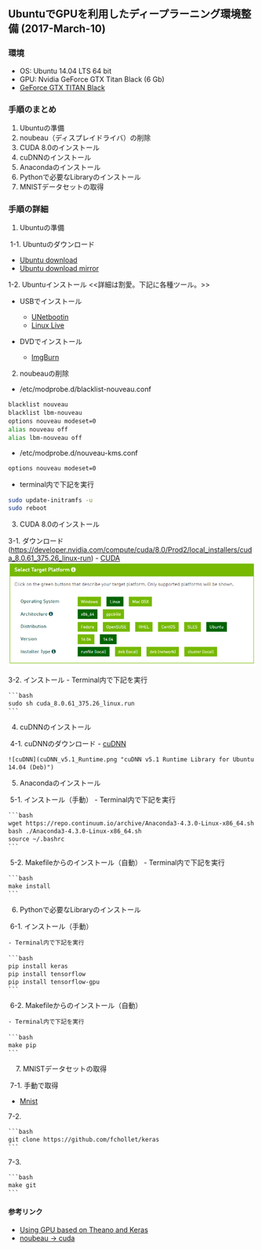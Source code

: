 ## UbuntuでGPUを利用したディープラーニング環境整備 (2017-March-10)
### 環境
 - OS: Ubuntu 14.04 LTS 64 bit
 - GPU: Nvidia GeForce GTX Titan Black (6 Gb)
 - [GeForce GTX TITAN Black](http://www.nvidia.co.jp/object/geforce-gtx-titan-black-jp.html)

### 手順のまとめ
1. Ubuntuの準備
2. noubeau（ディスプレイドライバ）の削除
3. CUDA 8.0のインストール
4. cuDNNのインストール
5. Anacondaのインストール
6. Pythonで必要なLibraryのインストール
7. MNISTデータセットの取得

### 手順の詳細
1. Ubuntuの準備

  1-1. Ubuntuのダウンロード
  
  - [Ubuntu download](http://releases.ubuntu.com/14.04/)
  - [Ubuntu download mirror](https://mirror.umd.edu/ubuntu-iso/14.04/)

  1-2. Ubuntuインストール <<詳細は割愛。下記に各種ツール。>>
  - USBでインストール
    - [UNetbootin](https://unetbootin.github.io/)
    - [Linux Live](https://www.linuxliveusb.com/)

   - DVDでインストール
     - [ImgBurn](http://www.imgburn.com/)

2. noubeauの削除
  - /etc/modprobe.d/blacklist-nouveau.conf
  
  ```bash
  blacklist nouveau
  blacklist lbm-nouveau
  options nouveau modeset=0
  alias nouveau off
  alias lbm-nouveau off
  ```
 - /etc/modprobe.d/nouveau-kms.conf
 
  ```bash
  options nouveau modeset=0
  ```
  
 - terminal内で下記を実行
 
  ```bash
  sudo update-initramfs -u
  sudo reboot
  ```



3. CUDA 8.0のインストール

  3-1. ダウンロード(https://developer.nvidia.com/compute/cuda/8.0/Prod2/local_installers/cuda_8.0.61_375.26_linux-run)
    - [CUDA](https://developer.nvidia.com/cuda-downloads)
    ![CUDAファイル](Select_Platform.png "Linux>>x86_64>>Ubuntu>>14.04>>runfile (local)")
    
  3-2. インストール
    - Terminal内で下記を実行
    
    ```bash
    sudo sh cuda_8.0.61_375.26_linux.run
    ```

4. cuDNNのインストール

  4-1. cuDNNのダウンロード
    - [cuDNN](https://developer.nvidia.com/cudnn)
    
    ![cuDNN](cuDNN_v5.1_Runtime.png "cuDNN v5.1 Runtime Library for Ubuntu 14.04 (Deb)")


5. Anacondaのインストール

  5-1. インストール（手動）
    - Terminal内で下記を実行
   
    ```bash
    wget https://repo.continuum.io/archive/Anaconda3-4.3.0-Linux-x86_64.sh
    bash ./Anaconda3-4.3.0-Linux-x86_64.sh
    source ~/.bashrc
    ```

  5-2. Makefileからのインストール（自動）
    - Terminal内で下記を実行

    ```bash
    make install
    ```

6. Pythonで必要なLibraryのインストール

  6-1. インストール（手動）
  
    - Terminal内で下記を実行

    ```bash
    pip install keras
    pip install tensorflow
    pip install tensorflow-gpu
    ```

  6-2. Makefileからのインストール（自動）

    - Terminal内で下記を実行

    ```bash
    make pip
    ```
    
    
7. MNISTデータセットの取得

  7-1. 手動で取得
   - [Mnist](https://github.com/fchollet/keras)

  7-2.

    ```bash
    git clone https://github.com/fchollet/keras
    ```


  7-3. 

    ```bash
    make git
    ```




#### 参考リンク
 - [Using GPU based on Theano and Keras](https://guozhilingblog.wordpress.com/2016/05/19/using-gpu-based-on-theano-and-keras/)
 - [noubeau → cuda](http://qiita.com/shinya_ohtani/items/f374ed0dd51737087369)


